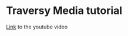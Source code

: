 # Traversy Media tutorial

[Link](https://youtu.be/LDB4uaJ87e0?si=Vs9aAZyO2_A0O9yP) to the youtube video

